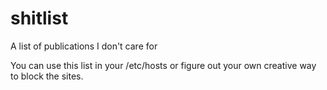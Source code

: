 # shitlist
A list of publications I don't care for

You can use this list in your /etc/hosts or figure out your own creative way to block the sites.
